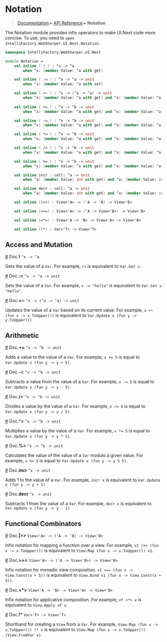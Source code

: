 # Notation
> [Documentation](../README.md) ▸ [API Reference](API.md) ▸ **Notation**

The Notation module provides infix operators to make UI.Next code more concise.
To use, you need to `open IntelliFactory.WebSharper.UI.Next.Notation`.

```fsharp
namespace IntelliFactory.WebSharper.UI.Next

module Notation =
    val inline ( ! ) : ^x -> ^a
        when ^x: (member Value: ^a with get)

    val inline ( := ) : ^x -> ^a -> unit
        when ^x: (member Value: ^a with set)

    val inline ( <~ ) : ^x -> (^a -> ^a) -> unit
        when ^x: (member Value: ^a with get) and ^x: (member Value: ^a with set)
    
    val inline ( += ) : ^x -> ^b -> unit
        when ^x: (member Value: ^a with get) and ^x: (member Value: ^a with set) and (^a or ^b): (static member ( + ): ^a * ^b -> ^a)

    val inline ( -= ) : ^x -> ^b -> unit
        when ^x: (member Value: ^a with get) and ^x: (member Value: ^a with set) and (^a or ^b): (static member ( - ): ^a * ^b -> ^a)

    val inline ( *= ) : ^x -> ^b -> unit
        when ^x: (member Value: ^a with get) and ^x: (member Value: ^a with set) and (^a or ^b): (static member ( * ): ^a * ^b -> ^a)

    val inline ( /= ) : ^x -> ^b -> unit
        when ^x: (member Value: ^a with get) and ^x: (member Value: ^a with set) and (^a or ^b): (static member ( / ): ^a * ^b -> ^a)

    val inline ( %= ) : ^x -> ^b -> unit
        when ^x: (member Value: ^a with get) and ^x: (member Value: ^a with set) and (^a or ^b): (static member ( % ): ^a * ^b -> ^a)

    val inline incr : cell: ^a -> unit
        when ^a: (member Value: int with get) and ^a: (member Value: int with set)

    val inline decr : cell: ^a -> unit
        when ^a: (member Value: int with get) and ^a: (member Value: int with set)

    val inline (|>>) : View<'A> -> ('A -> 'B) -> View<'B>

    val inline (>>=) : View<'A> -> ('A -> View<'B>) -> View<'B>

    val inline (<*>) : View<'A -> 'B> -> View<'A> -> View<'B> 

    val inline (!*) : Var<'T> -> View<'T>

```

## Access and Mutation

<a name="Get" href="#Get">#</a> Doc.**!** `^x -> ^a`

Gets the value of a `Var`. For example, `!v` is equivalent to `Var.Get v`.

<a name="Set" href="#Set">#</a> Doc.**:=** `^x -> ^a -> unit`

Sets the value of a `Var`. For example, `v := "hello"` is equivalent to `Var.Set v "hello"`.

<a name="Update" href="#Update">#</a> Doc.**<~** `^x -> (^a -> ^a) -> unit`

Updates the value of a `Var` based on its current value. For example, `x <~ (fun x -> x.ToUpper())` is equivalent to `Var.Update x (fun y -> y.ToUpper())`


## Arithmetic

<a name="Plus" href="#Plus">#</a> Doc.**+=** `^x -> ^b -> unit`

Adds a value to the value of a `Var`. For example, `x += 5` is equal to `Var.Update x (fun y -> y + 5)`.

<a name="Minus" href="#Minus">#</a> Doc.**-=** `^x -> ^b -> unit`

Subtracts a value from the value of a `Var`. For example, `x -= 5` is equal to `Var.Update x (fun y -> y - 5)`.

<a name="Divides" href="#Divides">#</a> Doc.**/=** `^x -> ^b -> unit`

Divides a value by the value of a `Var`. For example, `x /= 5` is equal to `Var.Update x (fun y -> y / 5)`.

<a name="Mult" href="#Mult">#</a> Doc.***=** `^x -> ^b -> unit`

Multiplies a value by the value of a `Var`. For example, `x *= 5` is equal to `Var.Update x (fun y -> y * 5)`.

<a name="Mod" href="#Mod">#</a> Doc.**%=** `^x -> ^b -> unit`

Calculates the value of the value of a `Var` modulo a given value. For example, `x %= 5` is equal to `Var.Update x (fun y -> y % 5)`.

<a name="Incr" href="#Incr">#</a> Doc.**incr** `^x -> unit`

Adds 1 to the value of a `Var`. For example, `incr x` is equivalent to `Var.Update x (fun y -> y + 1)`

<a name="Decr" href="#Decr">#</a> Doc.**decr** `^x -> unit`

Subtracts 1 from the value of a `Var`. For example, `decr x` is equivalent to `Var.Update x (fun y -> y - 1)`

## Functional Combinators


<a name="Map" href="#Map">#</a> Doc.**|>>** `View<'A> -> ('A -> 'B) -> View<'B>`

Infix notation for mapping a function over a view. For example, `v1 |>> (fun x -> x.ToUpper())` is equivalent to `View.Map (fun x -> x.ToUpper()) v1`.

<a name="Bind" href="#Bind">#</a> Doc.**>>=** `View<'A> -> ('A -> View<'B>) -> View<'B>`

Infix notation for monadic view composition. `v1 >>= (fun x -> View.Const(x + 5))` is equivalent to `View.Bind v1 (fun x -> View.Const(x + 5))`.

<a name="Bind" href="#Bind">#</a> Doc.**<*>** `View<'A -> 'B> -> View<'A> -> View<'B>`

Infix notation for applicative composition. For example, `vf <*> v` is equivalent to `View.Apply vf v`.

<a name="FromVar" href="#FromVar">#</a> Doc.**!*** `Var<'T> -> View<'T>`

Shorthand for creating a `View` from a `Var`. For example, `View.Map (fun x -> x.ToUpper()) !* v` is equivalent to `View.Map (fun x -> x.ToUpper()) (View.FromVar v)`.
